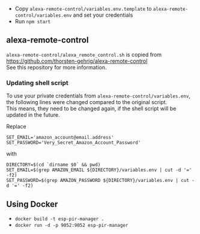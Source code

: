 - Copy `alexa-remote-control/variables.env.template` to `alexa-remote-control/variables.env` and set your credentials
- Run `npm start`

## alexa-remote-control
`alexa-remote-control/alexa_remote_control.sh` is copied from https://github.com/thorsten-gehrig/alexa-remote-control  
See this repository for more information.

### Updating shell script
To use your private credentials from `alexa-remote-control/variables.env`, the following lines were changed compared to the original script.  
This means, they need to be changed again, if the shell script will be updated in the future.

Replace
```
SET_EMAIL='amazon_account@email.address'
SET_PASSWORD='Very_Secret_Amazon_Account_Password'
```
with
```
DIRECTORY=$(cd `dirname $0` && pwd)
SET_EMAIL=$(grep AMAZON_EMAIL ${DIRECTORY}/variables.env | cut -d '=' -f2)
SET_PASSWORD=$(grep AMAZON_PASSWORD ${DIRECTORY}/variables.env | cut -d '=' -f2)
```
  
## Using Docker
- `docker build -t esp-pir-manager .`
- `docker run -d -p 9052:9052 esp-pir-manager`
